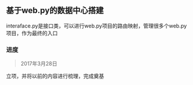## 基于web.py的数据中心搭建

interaface.py是接口类，可以进行web.py项目的路由映射，管理很多个web.py项目，作为最终的入口

### 进度

> 2017年3月28日

立项，并将以前的内容进行梳理，完成奠基